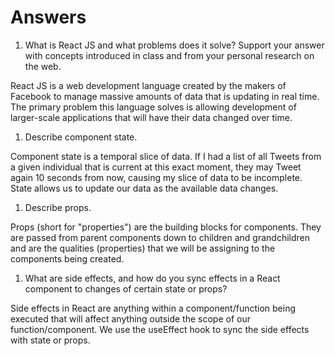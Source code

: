 # Answers

1. What is React JS and what problems does it solve? Support your answer with concepts introduced in class and from your personal research on the web.

React JS is a web development language created by the makers of Facebook to manage massive amounts of data that is updating in real time. The primary problem this language solves is allowing development of larger-scale applications that will have their data changed over time.

1. Describe component state.

Component state is a temporal slice of data. If I had a list of all Tweets from a given individual that is current at this exact moment, they may Tweet again 10 seconds from now, causing my slice of data to be incomplete. State allows us to update our data as the available data changes.

1. Describe props.

Props (short for "properties") are the building blocks for components. They are passed from parent components down to children and grandchildren and are the qualities (properties) that we will be assigning to the components being created.

1. What are side effects, and how do you sync effects in a React component to changes of certain state or props?

Side effects in React are anything within a component/function being executed that will affect anything outside the scope of our function/component. We use the useEffect hook to sync the side effects with state or props.
